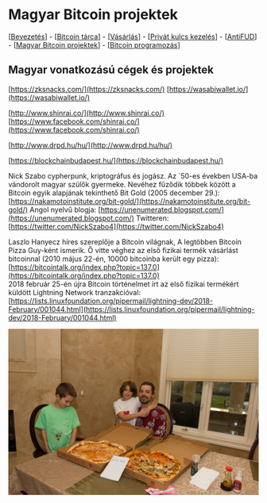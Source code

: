# Magyar Bitcoin projektek

\[[Bevezetés](./)\] - \[[Bitcoin tárca](tarca.md)\] - \[[Vásárlás](vasarlas.md)\] - \[[Privát kulcs kezelés](private_key_management.md)\] - \[[AntiFUD](antifud.md)\] - \[[Magyar Bitcoin projektek](magyarok.md)\] - \[[Bitcoin programozás](programozas.md)\]

## Magyar vonatkozású cégek és projektek

[https://zksnacks.com/](https://zksnacks.com/) [https://wasabiwallet.io/](https://wasabiwallet.io/)

[http://www.shinrai.co/](http://www.shinrai.co/) [https://www.facebook.com/shinrai.co/](https://www.facebook.com/shinrai.co/)

[http://www.drpd.hu/hu/](http://www.drpd.hu/hu/)

[https://blockchainbudapest.hu/](https://blockchainbudapest.hu/) 

Nick Szabo cypherpunk, kriptográfus és jogász. Az \`50-es években USA-ba vándorolt magyar szülők gyermeke. Nevéhez fűződik többek között a Bitcoin egyik alapjának tekinthető Bit Gold \(2005 december 29.\): [https://nakamotoinstitute.org/bit-gold/](https://nakamotoinstitute.org/bit-gold/) Angol nyelvű blogja: [https://unenumerated.blogspot.com/](https://unenumerated.blogspot.com/) Twitteren: [https://twitter.com/NickSzabo4](https://twitter.com/NickSzabo4)

Laszlo Hanyecz híres szereplője a Bitcoin világnak, A legtöbben Bitcoin Pizza Guy-ként ismerik. Ő vitte véghez az első fizikai termék vásárlást bitcoinnal (2010 május 22-én, 10000 bitcoinba került egy pizza\): [https://bitcointalk.org/index.php?topic=137.0](https://bitcointalk.org/index.php?topic=137.0)   
2018 február 25-én újra Bitcoin történelmet írt az első fizikai termékért küldött Lightning Network tranzakcióval: [https://lists.linuxfoundation.org/pipermail/lightning-dev/2018-February/001044.html](https://lists.linuxfoundation.org/pipermail/lightning-dev/2018-February/001044.html) 

![](.gitbook/assets/bitcoinpizzaguy.jpg)





